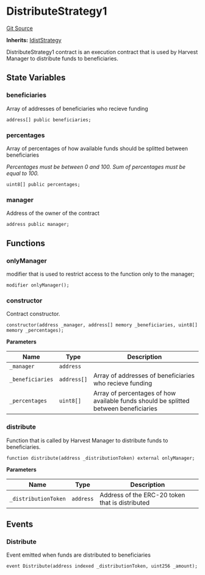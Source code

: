 # DistributeStrategy1
[Git Source](https://github.com/Stake-for-Ukraine/sfu-savax/blob/eca56343487ca867355097dbb6758c96361fe876/src/strategies/DistributeStrategy1.sol)

**Inherits:**
[IdistStrategy](/src/interfaces/IdistStrategy.sol/contract.IdistStrategy.md)

DistributeStrategy1 contract is an execution contract that is used by Harvest Manager to distribute funds to beneficiaries.


## State Variables
### beneficiaries
Array of addresses of beneficiaries who recieve funding


```solidity
address[] public beneficiaries;
```


### percentages
Array of percentages of how available funds should be splitted between beneficiaries

*Percentages must be between 0 and 100. Sum of percentages must be equal to 100.*


```solidity
uint8[] public percentages;
```


### manager
Address of the owner of the contract


```solidity
address public manager;
```


## Functions
### onlyManager

modifier that is used to restrict access to the function only to the manager;


```solidity
modifier onlyManager();
```

### constructor

Contract constructor.


```solidity
constructor(address _manager, address[] memory _beneficiaries, uint8[] memory _percentages);
```
**Parameters**

|Name|Type|Description|
|----|----|-----------|
|`_manager`|`address`||
|`_beneficiaries`|`address[]`|Array of addresses of beneficiaries who recieve funding|
|`_percentages`|`uint8[]`|Array of percentages of how available funds should be splitted between beneficiaries|


### distribute

Function that is called by Harvest Manager to distribute funds to beneficiaries.


```solidity
function distribute(address _distributionToken) external onlyManager;
```
**Parameters**

|Name|Type|Description|
|----|----|-----------|
|`_distributionToken`|`address`|Address of the ERC-20 token that is distributed|


## Events
### Distribute
Event emitted when funds are distributed to beneficiaries


```solidity
event Distribute(address indexed _distributionToken, uint256 _amount);
```


